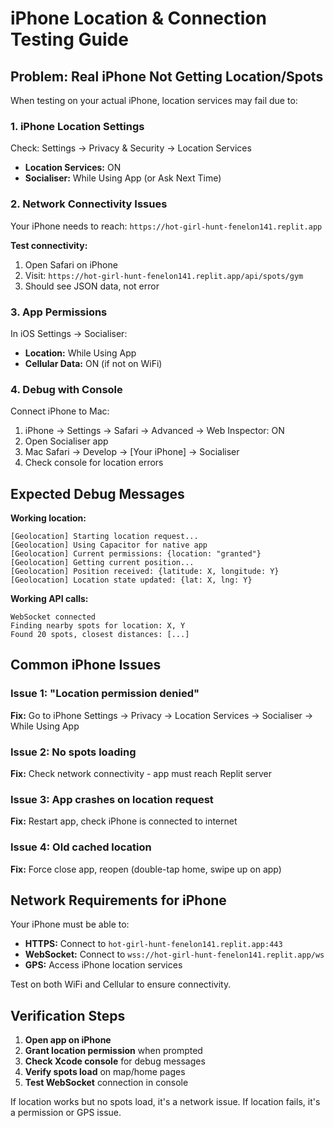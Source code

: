 # iPhone Location & Connection Testing Guide

## Problem: Real iPhone Not Getting Location/Spots

When testing on your actual iPhone, location services may fail due to:

### 1. **iPhone Location Settings**
Check: Settings → Privacy & Security → Location Services
- **Location Services:** ON
- **Socialiser:** While Using App (or Ask Next Time)

### 2. **Network Connectivity Issues**
Your iPhone needs to reach: `https://hot-girl-hunt-fenelon141.replit.app`

**Test connectivity:**
1. Open Safari on iPhone
2. Visit: `https://hot-girl-hunt-fenelon141.replit.app/api/spots/gym`
3. Should see JSON data, not error

### 3. **App Permissions**
In iOS Settings → Socialiser:
- **Location:** While Using App
- **Cellular Data:** ON (if not on WiFi)

### 4. **Debug with Console**
Connect iPhone to Mac:
1. iPhone → Settings → Safari → Advanced → Web Inspector: ON
2. Open Socialiser app
3. Mac Safari → Develop → [Your iPhone] → Socialiser
4. Check console for location errors

## Expected Debug Messages

**Working location:**
```
[Geolocation] Starting location request...
[Geolocation] Using Capacitor for native app
[Geolocation] Current permissions: {location: "granted"}
[Geolocation] Getting current position...
[Geolocation] Position received: {latitude: X, longitude: Y}
[Geolocation] Location state updated: {lat: X, lng: Y}
```

**Working API calls:**
```
WebSocket connected
Finding nearby spots for location: X, Y
Found 20 spots, closest distances: [...]
```

## Common iPhone Issues

### Issue 1: "Location permission denied"
**Fix:** Go to iPhone Settings → Privacy → Location Services → Socialiser → While Using App

### Issue 2: No spots loading
**Fix:** Check network connectivity - app must reach Replit server

### Issue 3: App crashes on location request
**Fix:** Restart app, check iPhone is connected to internet

### Issue 4: Old cached location
**Fix:** Force close app, reopen (double-tap home, swipe up on app)

## Network Requirements for iPhone

Your iPhone must be able to:
- **HTTPS:** Connect to `hot-girl-hunt-fenelon141.replit.app:443`
- **WebSocket:** Connect to `wss://hot-girl-hunt-fenelon141.replit.app/ws`
- **GPS:** Access iPhone location services

Test on both WiFi and Cellular to ensure connectivity.

## Verification Steps

1. **Open app on iPhone**
2. **Grant location permission** when prompted
3. **Check Xcode console** for debug messages
4. **Verify spots load** on map/home pages
5. **Test WebSocket** connection in console

If location works but no spots load, it's a network issue.
If location fails, it's a permission or GPS issue.